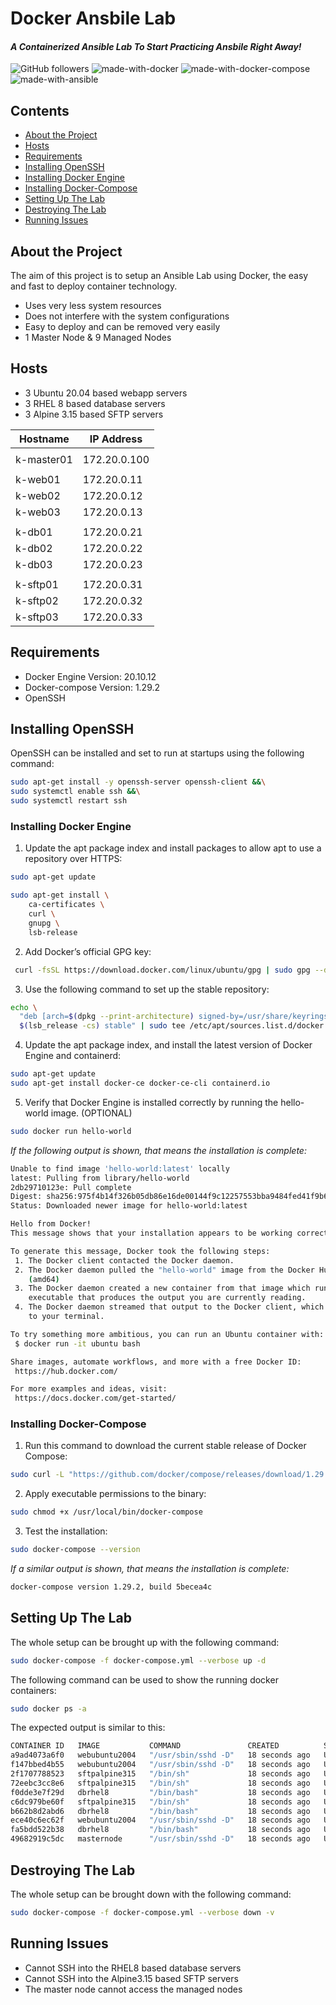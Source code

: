 # Docker Ansbile Lab
#### _A Containerized Ansible Lab To Start Practicing Ansbile Right Away!_

![GitHub followers](https://img.shields.io/github/followers/ibshafique?style=social)  ![made-with-docker](https://img.shields.io/badge/docker%20version-20.10.12-green) ![made-with-docker-compose](https://img.shields.io/badge/docker--compose%20version-1.29.2-blue) ![made-with-ansible](https://img.shields.io/badge/ansible%20version-20.10.12-red)

## Contents
- [About the Project](#about-the-project)
- [Hosts](#hosts)
- [Requirements](#requirements)
- [Installing OpenSSH](#installing-openssh)
- [Installing Docker Engine](#installing-docker-engine)
- [Installing Docker-Compose](#installing-docker-compose)
- [Setting Up The Lab](#setting-up-the-lab)
- [Destroying The Lab](#destroying-the-lab)
- [Running Issues](#running-issues)

## About the Project
The aim of this project is to setup an Ansible Lab using Docker, the easy and fast to deploy container technology.
- Uses very less system resources
- Does not interfere with the system configurations
- Easy to deploy and can be removed very easily
- 1 Master Node & 9 Managed Nodes

## Hosts
- 3 Ubuntu 20.04 based webapp servers
- 3 RHEL 8 based database servers
- 3 Alpine 3.15 based SFTP servers

| Hostname | IP Address |
| ------ | ------ |
|  |  |
| k-master01 | 172.20.0.100 |
|  |  |
| k-web01 | 172.20.0.11 | 
| k-web02 | 172.20.0.12 |
| k-web03 | 172.20.0.13 |
|  |  |
| k-db01 | 172.20.0.21 |
| k-db02 | 172.20.0.22 |
| k-db03 | 172.20.0.23 |
|  |  |
| k-sftp01 | 172.20.0.31 |
| k-sftp02 | 172.20.0.32 |
| k-sftp03 | 172.20.0.33 |


## Requirements
- Docker Engine Version: 20.10.12
- Docker-compose Version: 1.29.2
- OpenSSH

## Installing OpenSSH
OpenSSH can be installed and set to run at startups using the following command:

```sh
sudo apt-get install -y openssh-server openssh-client &&\
sudo systemctl enable ssh &&\
sudo systemctl restart ssh
```

### Installing Docker Engine
1. Update the apt package index and install packages to allow apt to use a repository over HTTPS:
```sh 
sudo apt-get update

sudo apt-get install \
    ca-certificates \
    curl \
    gnupg \
    lsb-release
```

2. Add Docker’s official GPG key:
```sh
 curl -fsSL https://download.docker.com/linux/ubuntu/gpg | sudo gpg --dearmor -o /usr/share/keyrings/docker-archive-keyring.gpg
```

3. Use the following command to set up the stable repository:
```sh
echo \
  "deb [arch=$(dpkg --print-architecture) signed-by=/usr/share/keyrings/docker-archive-keyring.gpg] https://download.docker.com/linux/ubuntu \
  $(lsb_release -cs) stable" | sudo tee /etc/apt/sources.list.d/docker.list > /dev/null

```
4. Update the apt package index, and install the latest version of Docker Engine and containerd:
```sh
sudo apt-get update
sudo apt-get install docker-ce docker-ce-cli containerd.io
```

5. Verify that Docker Engine is installed correctly by running the hello-world image. (OPTIONAL)
```sh
sudo docker run hello-world
```
_If the following output is shown, that means the installation is complete:_
```sh
Unable to find image 'hello-world:latest' locally
latest: Pulling from library/hello-world
2db29710123e: Pull complete 
Digest: sha256:975f4b14f326b05db86e16de00144f9c12257553bba9484fed41f9b6f2257800
Status: Downloaded newer image for hello-world:latest

Hello from Docker!
This message shows that your installation appears to be working correctly.

To generate this message, Docker took the following steps:
 1. The Docker client contacted the Docker daemon.
 2. The Docker daemon pulled the "hello-world" image from the Docker Hub.
    (amd64)
 3. The Docker daemon created a new container from that image which runs the
    executable that produces the output you are currently reading.
 4. The Docker daemon streamed that output to the Docker client, which sent it
    to your terminal.

To try something more ambitious, you can run an Ubuntu container with:
 $ docker run -it ubuntu bash

Share images, automate workflows, and more with a free Docker ID:
 https://hub.docker.com/

For more examples and ideas, visit:
 https://docs.docker.com/get-started/
```

### Installing Docker-Compose

1. Run this command to download the current stable release of Docker Compose:
```sh
sudo curl -L "https://github.com/docker/compose/releases/download/1.29.2/docker-compose-$(uname -s)-$(uname -m)" -o /usr/local/bin/docker-compose
```
2. Apply executable permissions to the binary:
```sh
sudo chmod +x /usr/local/bin/docker-compose
```
3. Test the installation:

```sh
sudo docker-compose --version
```
_If a similar output is shown, that means the installation is complete:_

```sh
docker-compose version 1.29.2, build 5becea4c
```

## Setting Up The Lab
The whole setup can be brought up with the following command:
```sh
sudo docker-compose -f docker-compose.yml --verbose up -d
```

The following command can be used to show the running docker containers: 
```sh
sudo docker ps -a
```

The expected output is similar to this:
```sh
CONTAINER ID   IMAGE           COMMAND               CREATED          STATUS          PORTS                                                    NAMES
a9ad4073a6f0   webubuntu2004   "/usr/sbin/sshd -D"   18 seconds ago   Up 16 seconds   22/tcp, 0.0.0.0:49225->1342/tcp, :::49225->1342/tcp      k-web03
f147bbed4b55   webubuntu2004   "/usr/sbin/sshd -D"   18 seconds ago   Up 16 seconds   22/tcp, 0.0.0.0:49221->1342/tcp, :::49221->1342/tcp      k-web01
2f1707788523   sftpalpine315   "/bin/sh"             18 seconds ago   Up 16 seconds   22/tcp, 0.0.0.0:49222->13342/tcp, :::49222->13342/tcp    k-sftp02
72eebc3cc8e6   sftpalpine315   "/bin/sh"             18 seconds ago   Up 16 seconds   22/tcp, 0.0.0.0:49224->13342/tcp, :::49224->13342/tcp    k-sftp03
f0dde3e7f29d   dbrhel8         "/bin/bash"           18 seconds ago   Up 16 seconds   222/tcp, 0.0.0.0:49223->13342/tcp, :::49223->13342/tcp   k-db01
c6dc979be60f   sftpalpine315   "/bin/sh"             18 seconds ago   Up 16 seconds   22/tcp, 0.0.0.0:49220->13342/tcp, :::49220->13342/tcp    k-sftp01
b662b8d2abd6   dbrhel8         "/bin/bash"           18 seconds ago   Up 17 seconds   222/tcp, 0.0.0.0:49219->13342/tcp, :::49219->13342/tcp   k-db03
ece40c6ec62f   webubuntu2004   "/usr/sbin/sshd -D"   18 seconds ago   Up 16 seconds   22/tcp, 0.0.0.0:49218->1342/tcp, :::49218->1342/tcp      k-web02
fa5bdd522b38   dbrhel8         "/bin/bash"           18 seconds ago   Up 17 seconds   222/tcp, 0.0.0.0:49217->13342/tcp, :::49217->13342/tcp   k-db02
49682919c5dc   masternode      "/usr/sbin/sshd -D"   18 seconds ago   Up 17 seconds   22/tcp, 0.0.0.0:49216->1342/tcp, :::49216->1342/tcp      k-master01
```


## Destroying The Lab
The whole setup can be brought down with the following command:
```sh
sudo docker-compose -f docker-compose.yml --verbose down -v
```

## Running Issues
- Cannot SSH into the RHEL8 based database servers
- Cannot SSH into the Alpine3.15 based SFTP servers
- The master node cannot access the managed nodes

